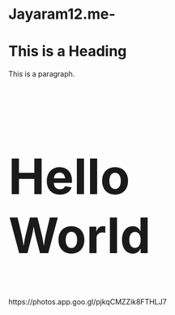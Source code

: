 # Jayaram12.me-

<!DOCTYPE html>
<html>
<head>
<title>Page Title</title>
</head>
<body>

<h1>This is a Heading</h1>
<p>This is a paragraph.</p>

</body>
</html>

<h1 style="font-size:10vw">Hello World</h1>
https://photos.app.goo.gl/pjkqCMZZik8FTHLJ7
